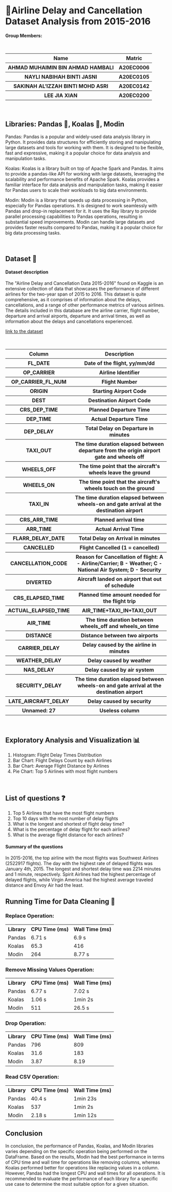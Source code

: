 <h1> 🛫Airline Delay and Cancellation Dataset Analysis from 2015-2016 </h1>

**Group Members:**

<br>

<table width = 700>
  <tr>
    <th>Name</th>
    <th>Matric</th>
  </tr>
  <tr>
    <th>AHMAD MUHAIMIN BIN AHMAD HAMBALI</th>
    <th>A20EC0006</th>
  </tr>
  <tr>
    <th>NAYLI NABIHAH BINTI JASNI</th>
    <th>A20EC0105</th>
  </tr>
    <tr>
    <th>SAKINAH AL’IZZAH BINTI MOHD ASRI</th>
    <th>A20EC0142</th>
  </tr>
    <tr>
    <th>LEE JIA XIAN</th>
    <th>A20EC0200</th>
  </tr>
</table> 
<br>
<h2> Libraries: Pandas 🐼, Koalas 🐨, Modin</h2>

<p>Pandas:
Pandas is a popular and widely-used data analysis library in Python. It provides data structures for efficiently storing and manipulating large datasets and tools for working with them. It is designed to be flexible, fast and expressive, making it a popular choice for data analysis and manipulation tasks.

Koalas:
Koalas is a library built on top of Apache Spark and Pandas. It aims to provide a pandas-like API for working with large datasets, leveraging the scalability and performance benefits of Apache Spark. Koalas provides a familiar interface for data analysis and manipulation tasks, making it easier for Pandas users to scale their workloads to big data environments.

Modin:
Modin is a library that speeds up data processing in Python, especially for Pandas operations. It is designed to work seamlessly with Pandas and drop-in replacement for it. It uses the Ray library to provide parallel processing capabilities to Pandas operations, resulting in substantial speed improvements. Modin can handle large datasets and provides faster results compared to Pandas, making it a popular choice for big data processing tasks.</P>

<br>
<h2> Dataset 📑 </h2>
<h4>Dataset description</h4>
<p>The "Airline Delay and Cancellation Data 2015-2016" found on Kaggle is an extensive collection of data that showcases the performance of different airlines for the two-year span of 2015 to 2016. This dataset is quite comprehensive, as it comprises of information about the delays, cancellations, and a range of other performance metrics of various airlines. The details included in this database are the airline carrier, flight number, departure and arrival airports, departure and arrival times, as well as information about the delays and cancellations experienced.</p>


<a href="https://www.kaggle.com/datasets/yuanyuwendymu/airline-delay-and-cancellation-data-2009-2018?select=2009.csv">link to the dataset</a>


<br>
<table>
  <tr>
    <th>Column</th>
    <th>Description</th>
  </tr>
  <tr>
    <th>FL_DATE</th>
    <th>Date of the flight, yy/mm/dd</th>
  </tr>
    <tr>
    <th>OP_CARRIER</th>
    <th>Airline Identifier</th>
  </tr>
    <tr>
    <th>OP_CARRIER_FL_NUM</th>
    <th>Flight Number</th>
  </tr>
    <tr>
    <th>ORIGIN</th>
    <th>Starting Airport Code</th>
  </tr>
    <tr>
    <th>DEST</th>
    <th>Destination Airport Code</th>
  </tr>
    <tr>
    <th>CRS_DEP_TIME</th>
    <th>Planned Departure Time</th>
  </tr>
    <tr>
    <th>DEP_TIME</th>
    <th>Actual Departure Time</th>
  </tr>
    <tr>
    <th>DEP_DELAY</th>
    <th>Total Delay on Departure in minutes</th>
  </tr>
    <tr>
    <th>TAXI_OUT</th>
    <th>The time duration elapsed between departure from the origin airport gate and wheels off</th>
  </tr>
    <tr>
    <th>WHEELS_OFF</th>
    <th>The time point that the aircraft's wheels leave the ground</th>
  </tr>
    <tr>
    <th>WHEELS_ON</th>
    <th>The time point that the aircraft's wheels touch on the ground</th>
  </tr>
    <tr>
    <th>TAXI_IN</th>
    <th>The time duration elapsed between wheels-on and gate arrival at the destination airport</th>
  </tr>
    <tr>
    <th>CRS_ARR_TIME</th>
    <th>Planned arrival time</th>
  </tr>
    <tr>
    <th>ARR_TIME</th>
    <th>Actual Arrival Time</th>
  </tr>
    <tr>
    <th>FLARR_DELAY_DATE</th>
    <th>Total Delay on Arrival in minutes</th>
  </tr>
    <tr>
    <th>CANCELLED</th>
    <th>Flight Cancelled (1 = cancelled)</th>
  </tr>
    <tr>
    <th>CANCELLATION_CODE</th>
    <th>Reason for Cancellation of flight: A - Airline/Carrier; B - Weather; C - National Air System; D - Security</th>
  </tr>
    <tr>
    <th>DIVERTED</th>
    <th>Aircraft landed on airport that out of schedule</th>
  </tr>
    <tr>
    <th>CRS_ELAPSED_TIME</th>
    <th>Planned time amount needed for the flight trip</th>
  </tr>
    <tr>
    <th>ACTUAL_ELAPSED_TIME</th>
    <th>AIR_TIME+TAXI_IN+TAXI_OUT</th>
  </tr>
    <tr>
    <th>AIR_TIME</th>
    <th>The time duration between wheels_off and wheels_on time</th>
  </tr>
    <tr>
    <th>DISTANCE</th>
    <th>Distance between two airports</th>
  </tr>
    <tr>
    <th>CARRIER_DELAY</th>
    <th>Delay caused by the airline in minutes</th>
  </tr>
    <tr>
    <th>WEATHER_DELAY</th>
    <th>Delay caused by weather</th>
  </tr>
    <tr>
    <th>NAS_DELAY</th>
    <th>Delay caused by air system</th>
  </tr>
    <tr>
    <th>SECURITY_DELAY</th>
    <th>The time duration elapsed between wheels-on and gate arrival at the destination airport</th>
  </tr>
    <tr>
    <th>LATE_AIRCRAFT_DELAY</th>
    <th>Delay caused by security</th>
  </tr>
    <tr>
    <th>Unnamed: 27</th>
    <th>Useless column</th>
  </tr>
  
</table> 
<br>
<h2>Exploratory Analysis and Visualization 📊</h2>

<ol>
  <li>Histogram: Flight Delay Times Distribution</li>
  <li>Bar Chart: Flight Delays Count by each Airlines</li>
  <li>Bar Chart: Average Flight Distance by Airlines</li>
  <li>Pie Chart: Top 5 Airlines with most flight numbers</li>
</ol>

<br>
<h2>List of questions ❓</h2>

<ol>
  <li>Top 5 Airlines that have the most flight numbers</li>
  <li>Top 10 days with the most number of delay flights</li>
  <li>What is the longest and shortest of flight delay time?</li>
  <li>What is the percentage of delay flight for each airlines?</li>
  <li>What is the average flight distance for each airlines?</li>
</ol>

<h4>Summary of the questions</h4>

<p>In 2015-2016, the top airline with the most flights was Southwest Airlines (2522917 flights). The day with the highest rate of delayed flights was January 4th, 2015. The longest and shortest delay time was 2214 minutes and 1 minute, respectively. Spirit Airlines had the highest percentage of delayed flights, while Virgin America had the highest average traveled distance and Envoy Air had the least.</p>

<h2> Running Time for Data Cleaning 🏃</h2>

<h3>Replace Operation:</h3>
<table>
  <tr>
    <th>Library</th>
    <th>CPU Time (ms)</th>
    <th>Wall Time (ms)</th>
  </tr>
    <tr>
    <td>Pandas</td>
    <td>6.71 s</td>
    <td>6.9 s</td>
  </tr>
  <tr>
    <td>Koalas</td>
    <td>65.3</td>
    <td>416</td>
  </tr>
  <tr>
    <td>Modin</td>
    <td>264</td>
    <td>8.77 s</td>
  </tr>

</table>
<h3>Remove Missing Values Operation:</h3>
<table>
  <tr>
    <th>Library</th>
    <th>CPU Time (ms)</th>
    <th>Wall Time (ms)</th>
  </tr>
    <tr>
    <td>Pandas</td>
    <td>6.77 s</td>
    <td>7.02 s</td>
  </tr>
  <tr>
    <td>Koalas</td>
    <td>1.06 s</td>
    <td>1min 2s</td>
  </tr>
  <tr>
    <td>Modin</td>
    <td>511</td>
    <td>26.5 s</td>
  </tr>
</table>
<h3>Drop Operation:</h3>
<table>
  <tr>
    <th>Library</th>
    <th>CPU Time (ms)</th>
    <th>Wall Time (ms)</th>
  </tr>
    <tr>
    <td>Pandas</td>
    <td>796</td>
    <td>809</td>
  </tr>
  <tr>
    <td>Koalas</td>
    <td>31.6</td>
    <td>183</td>
  </tr>
  <tr>
    <td>Modin</td>
    <td>3.87</td>
    <td>8.19</td>
  </tr>
</table>
<h3>Read CSV Operation:</h3>
<table>
  <tr>
    <th>Library</th>
    <th>CPU Time (ms)</th>
    <th>Wall Time (ms)</th>
  </tr>
  <tr>
    <td>Pandas</td>
    <td>40.4 s</td>
    <td>1min 23s</td>
  </tr>
    <tr>
    <td>Koalas</td>
    <td>537</td>
    <td>1min 2s</td>
  </tr>
  <tr>
    <td>Modin</td>
    <td>2.18 s</td>
    <td>1min 12s</td>
  </tr>

</table>

<h2>Conclusion</h2>

<p>In conclusion, the performance of Pandas, Koalas, and Modin libraries varies depending on the specific operation being performed on the DataFrame. Based on the results, Modin had the best performance in terms of CPU time and wall time for operations like removing columns, whereas Koalas performed better for operations like replacing values in a column. However, Pandas had the longest CPU and wall times for all operations. It is recommended to evaluate the performance of each library for a specific use case to determine the most suitable option for a given situation.</p>
